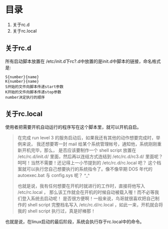 # 目录

1. 关于rc.d
2. 关于rc.local

## 关于rc.d

所有启动脚本放置在 /etc/init.d下rc?.d中放置的是init.d中脚本的链接，命名格式是:
```
S{number}{name}
K{number}{name}
S开始的文件向脚本传递start参数
K开始的文件向脚本传递stop参数
number决定执行的顺序
```

## 关于rc.local

使用者把需要开机自动运行的程序写在这个脚本里，就可以开机自启。

>在完成 run level 3 的服务启动后，如果我还有其他的动作想要完成时，举例来说， 我还想要寄一封 mail 给某个系统管理帐号，通知他，系统刚刚重新开机完毕，那么， 是否应该要制作一个 shell script 放置在 /etc/rc.d/init.d/ 里面，然后再以连结方式连结到 /etc/rc.d/rc3.d/ 里面呢？呵呵！当然不需要！还记得上一小节提到的 /etc/rc.d/rc.local 吧？ 这个档案就可以执行您自己想要执行的系统指令了。像不像早期 DOS 年代的 autoexec.bat 与 config.sys 呢？ ^_^
>
> 也就是说，我有任何想要在开机时就进行的工作时，直接将他写入 /etc/rc.local ， 那么该工作就会在开机的时候自动被载入喔！而不必等我们登入系统去启动呢！ 是否很方便啊！一般来说，鸟哥就很喜欢把自己制作的 shell script 完整档名写入 /etc/rc.d/rc.local ，如此一来，开机就会将我的 shell script 执行过，真是好棒那！

也就是说，在linux启动的最后阶段，系统会执行存于rc.local中的命令。

